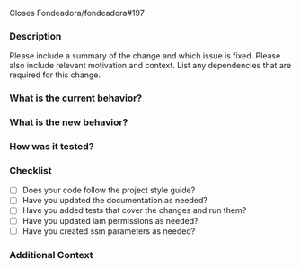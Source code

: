 Closes Fondeadora/fondeadora#197

### Description

Please include a summary of the change and which issue is fixed. Please also include relevant motivation and context. List any dependencies that are required for this change.

### What is the current behavior?

### What is the new behavior?

### How was it tested?

### Checklist

<!-- _Please delete options that are not relevant._ -->

- [ ] Does your code follow the project style guide?
- [ ] Have you updated the documentation as needed?
- [ ] Have you added tests that cover the changes and run them?
- [ ] Have you updated iam permissions as needed?
- [ ] Have you created ssm parameters as needed?

### Additional Context
